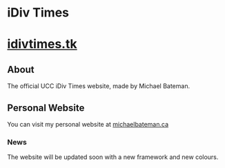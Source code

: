 # iDiv Times
<h1><a href="http://idivtimes.tk">idivtimes.tk</a></h1>

<h2>About</h2>
The official UCC iDiv Times website, made by Michael Bateman.

<h2>Personal Website</h2>
You can visit my personal website at <a href="http://michaelbateman.ca">michaelbateman.ca</a>

<h3>News</h3>
The website will be updated soon with a new framework and new colours.
